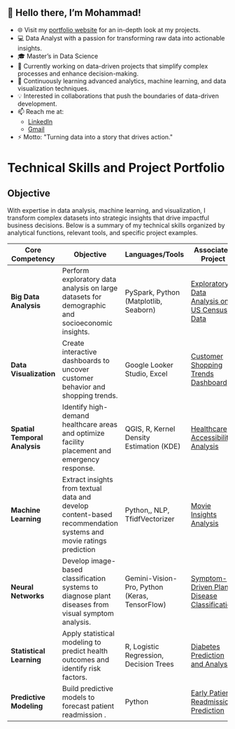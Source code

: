 ## 👋 Hello there, I’m Mohammad!


- 🌐 Visit my [portfolio website](https://sakib1605.github.io/) for an in-depth look at my projects.
- 💻 Data Analyst with a passion for transforming raw data into actionable insights.
- 🎓 Master’s in Data Science
- 🔭 Currently working on data-driven projects that simplify complex processes and enhance decision-making.
- 🌱 Continuously learning advanced analytics, machine learning, and data visualization techniques.
- 💡 Interested in collaborations that push the boundaries of data-driven development.
- 📫 Reach me at:
  - [LinkedIn](https://www.linkedin.com/in/mohammad-sakib-islam-w/)
  - [Gmail](mailto:sakibul.islam1605@gmail.com)
- ⚡ Motto: "Turning data into a story that drives action."


# Technical Skills and Project Portfolio

## Objective
With expertise in data analysis, machine learning, and visualization, I transform complex datasets into strategic insights that drive impactful business decisions. Below is a summary of my technical skills organized by analytical functions, relevant tools, and specific project examples.

| **Core Competency**        | **Objective**                                                                                           | **Languages/Tools**                                             | **Associated Project**                                                                                                  |
|--------------------------------|---------------------------------------------------------------------------------------------------------|------------------------------------------------------------------|--------------------------------------------------------------------------------------------------------------------------|
| **Big Data Analysis**          | Perform exploratory data analysis on large datasets for demographic and socioeconomic insights.        | PySpark, Python (Matplotlib, Seaborn)                            | [Exploratory Data Analysis on US Census Data](https://sakib1605.github.io/portfolio/#big-data-eda](https://github.com/Sakib1605/Exploratory_Data_Analysis_using_PySpark))                      |
| **Data Visualization**         | Create interactive dashboards to uncover customer behavior and shopping trends.                        | Google Looker Studio, Excel                             | [Customer Shopping Trends Dashboard](https://github.com/Sakib1605/Customer_Shopping_Trends_Dashboard_using_Looker_Studio)         |
| **Spatial Temporal Analysis**  | Identify high-demand healthcare areas and optimize facility placement and emergency response.          | QGIS, R, Kernel Density Estimation (KDE)           | [Healthcare Accessibility Analysis](https://github.com/Sakib1605/Healthcare_Accessibility_Analysis)           |
| **Machine Learning**           | Extract insights from textual data and develop content-based recommendation systems  and movie ratings prediction               | Python,, NLP, TfidfVectorizer                      | [Movie Insights Analysis](https://github.com/Sakib1605/Movie_Recommendation_and_Insights_Analysis)                               |
| **Neural Networks**            | Develop image-based classification systems to diagnose plant diseases from visual symptom analysis.    | Gemini-Vision-Pro, Python (Keras, TensorFlow)                    | [Symptom-Driven Plant Disease Classification](https://github.com/Sakib1605/Symptom_Driven_Plant_Disease_Classification)      |
| **Statistical Learning**       | Apply statistical modeling to predict health outcomes and identify risk factors.                      | R, Logistic Regression, Decision Trees                           | [Diabetes Prediction and Analysis](https://github.com/Sakib1605/Case_study_Pima_Indian_Diabetes_Dataset)              |
| **Predictive Modeling**         | Build predictive models to forecast patient readmission .    | Python     | [Early Patient Readmission Prediction](https://github.com/Sakib1605/Early_Patient_Readmission_Prediction)                           |



<!--
**Sakib1605/Sakib1605** is a ✨ _special_ ✨ repository because its `README.md` (this file) appears on your GitHub profile.

Here are some ideas to get you started:



- 🔭 I’m currently working on ...
- 🌱 I’m currently learning ...
- 👯 I’m looking to collaborate on ...
- 🤔 I’m looking for help with ...
- 💬 Ask me about ...
- 📫 How to reach me: ...
- 😄 Pronouns: ...
- ⚡ Fun fact: ...
-->
